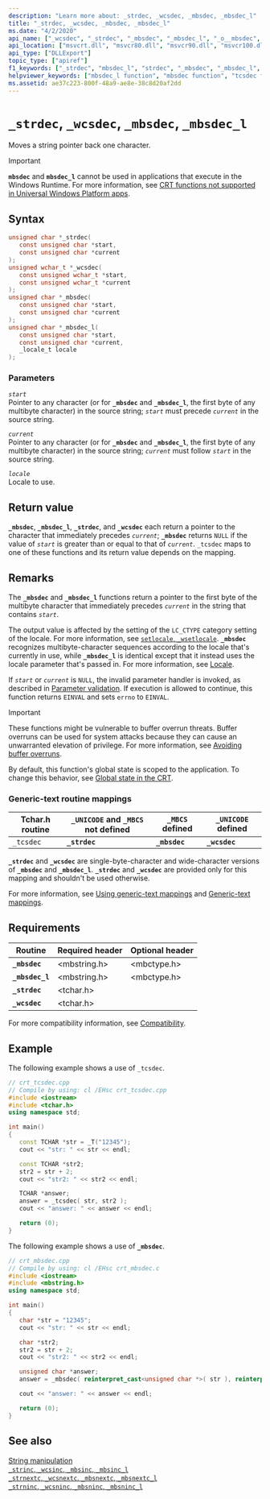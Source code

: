 ```yaml
---
description: "Learn more about: _strdec, _wcsdec, _mbsdec, _mbsdec_l"
title: "_strdec, _wcsdec, _mbsdec, _mbsdec_l"
ms.date: "4/2/2020"
api_name: ["_wcsdec", "_strdec", "_mbsdec", "_mbsdec_l", "_o__mbsdec", "_o__mbsdec_l"]
api_location: ["msvcrt.dll", "msvcr80.dll", "msvcr90.dll", "msvcr100.dll", "msvcr100_clr0400.dll", "msvcr110.dll", "msvcr110_clr0400.dll", "msvcr120.dll", "msvcr120_clr0400.dll", "ucrtbase.dll", "api-ms-win-crt-multibyte-l1-1-0.dll"]
api_type: ["DLLExport"]
topic_type: ["apiref"]
f1_keywords: ["_strdec", "mbsdec_l", "strdec", "_mbsdec", "_mbsdec_l", "mbsdec", "wcsdec", "_wcsdec"]
helpviewer_keywords: ["mbsdec_l function", "mbsdec function", "tcsdec function", "_tcsdec function", "_strdec function", "_wcsdec function", "_mbsdec_l function", "strdec function", "wcsdec function", "_mbsdec function"]
ms.assetid: ae37c223-800f-48a9-ae8e-38c8d20af2dd
---
```

# `_strdec`, `_wcsdec`, `_mbsdec`, `_mbsdec_l`

Moves a string pointer back one character.

> [!IMPORTANT]
> **`mbsdec`** and **`mbsdec_l`** cannot be used in applications that execute in the Windows Runtime. For more information, see [CRT functions not supported in Universal Windows Platform apps](../../cppcx/crt-functions-not-supported-in-universal-windows-platform-apps.md).

## Syntax

```C
unsigned char *_strdec(
   const unsigned char *start,
   const unsigned char *current
);
unsigned wchar_t *_wcsdec(
   const unsigned wchar_t *start,
   const unsigned wchar_t *current
);
unsigned char *_mbsdec(
   const unsigned char *start,
   const unsigned char *current
);
unsigned char *_mbsdec_l(
   const unsigned char *start,
   const unsigned char *current,
   _locale_t locale
);
```

### Parameters

*`start`*\
Pointer to any character (or for **`_mbsdec`** and **`_mbsdec_l`**, the first byte of any multibyte character) in the source string; *`start`* must precede *`current`* in the source string.

*`current`*\
Pointer to any character (or for **`_mbsdec`** and **`_mbsdec_l`**, the first byte of any multibyte character) in the source string; *`current`* must follow *`start`* in the source string.

*`locale`*\
Locale to use.

## Return value

**`_mbsdec`**, **`_mbsdec_l`**, **`_strdec`**, and **`_wcsdec`** each return a pointer to the character that immediately precedes *`current`*; **`_mbsdec`** returns `NULL` if the value of *`start`* is greater than or equal to that of *`current`*. `_tcsdec` maps to one of these functions and its return value depends on the mapping.

## Remarks

The **`_mbsdec`** and **`_mbsdec_l`** functions return a pointer to the first byte of the multibyte character that immediately precedes *`current`* in the string that contains *`start`*.

The output value is affected by the setting of the `LC_CTYPE` category setting of the locale. For more information, see [`setlocale`, `_wsetlocale`](setlocale-wsetlocale.md).  **`_mbsdec`** recognizes multibyte-character sequences according to the locale that's currently in use, while **`_mbsdec_l`** is identical except that it instead uses the locale parameter that's passed in. For more information, see [Locale](../locale.md).

If *`start`* or *`current`* is `NULL`, the invalid parameter handler is invoked, as described in [Parameter validation](../parameter-validation.md). If execution is allowed to continue, this function returns `EINVAL` and sets `errno` to `EINVAL`.

> [!IMPORTANT]
> These functions might be vulnerable to buffer overrun threats. Buffer overruns can be used for system attacks because they can cause an unwarranted elevation of privilege. For more information, see [Avoiding buffer overruns](/windows/win32/SecBP/avoiding-buffer-overruns).

By default, this function's global state is scoped to the application. To change this behavior, see [Global state in the CRT](../global-state.md).

### Generic-text routine mappings

| Tchar.h routine | `_UNICODE` and `_MBCS` not defined | `_MBCS` defined | `_UNICODE` defined |
|---|---|---|---|
| `_tcsdec` | **`_strdec`** | **`_mbsdec`** | **`_wcsdec`** |

**`_strdec`** and **`_wcsdec`** are single-byte-character and wide-character versions of **`_mbsdec`** and **`_mbsdec_l`**. **`_strdec`** and **`_wcsdec`** are provided only for this mapping and shouldn't be used otherwise.

For more information, see [Using generic-text mappings](../using-generic-text-mappings.md) and [Generic-text mappings](../generic-text-mappings.md).

## Requirements

| Routine | Required header | Optional header |
|---|---|---|
| **`_mbsdec`** | \<mbstring.h> | \<mbctype.h> |
| **`_mbsdec_l`** | \<mbstring.h> | \<mbctype.h> |
| **`_strdec`** | \<tchar.h> |  |
| **`_wcsdec`** | \<tchar.h> |  |

For more compatibility information, see [Compatibility](../compatibility.md).

## Example

The following example shows a use of `_tcsdec`.

```cpp
// crt_tcsdec.cpp
// Compile by using: cl /EHsc crt_tcsdec.cpp
#include <iostream>
#include <tchar.h>
using namespace std;

int main()
{
   const TCHAR *str = _T("12345");
   cout << "str: " << str << endl;

   const TCHAR *str2;
   str2 = str + 2;
   cout << "str2: " << str2 << endl;

   TCHAR *answer;
   answer = _tcsdec( str, str2 );
   cout << "answer: " << answer << endl;

   return (0);
}
```

The following example shows a use of **`_mbsdec`**.

```cpp
// crt_mbsdec.cpp
// Compile by using: cl /EHsc crt_mbsdec.c
#include <iostream>
#include <mbstring.h>
using namespace std;

int main()
{
   char *str = "12345";
   cout << "str: " << str << endl;

   char *str2;
   str2 = str + 2;
   cout << "str2: " << str2 << endl;

   unsigned char *answer;
   answer = _mbsdec( reinterpret_cast<unsigned char *>( str ), reinterpret_cast<unsigned char *>( str2 ));

   cout << "answer: " << answer << endl;

   return (0);
}
```

## See also

[String manipulation](../string-manipulation-crt.md)\
[`_strinc`, `_wcsinc`, `_mbsinc`, `_mbsinc_l`](strinc-wcsinc-mbsinc-mbsinc-l.md)\
[`_strnextc`, `_wcsnextc`, `_mbsnextc`, `_mbsnextc_l`](strnextc-wcsnextc-mbsnextc-mbsnextc-l.md)\
[`_strninc`, `_wcsninc`, `_mbsninc`, `_mbsninc_l`](strninc-wcsninc-mbsninc-mbsninc-l.md)

